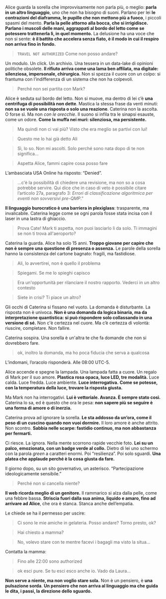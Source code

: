 
Alice guarda la sorella che improvvisamente non parla più, o meglio: **parla in un altro linguaggio**, uno che non ha bisogno di suoni. Parlano per lei **le contrazioni del diaframma, le pupille che non mettono più a fuoco**, i piccoli spasmi del mento. **Parla la pelle attorno alla bocca, che si irrigidisce. Parlano i muscoli delle mani, aggrappati al bordo del letto come se potessero trattenerla lì, in quel momento.** La delusione ha una voce che non si sente: **è il battito che accelera senza fiato, è il modo in cui il respiro non arriva fino in fondo.**

> `TRAVEL NOT AUTHORIZED`
> Come non posso andare?

Un modulo. Un click. Un archivio. Una tessera in un data-lake di opinioni politiche obsolete.
**Il rifiuto arriva come una lama ben affilata, ma digitale: silenziosa, impersonale, chirurgica.** Non si spezza il cuore con un colpo: si frantuma con l’indifferenza di un sistema che non ha colpevoli.

> Perché non sei partita con Mark?

Alice è seduta sul bordo del letto. Non si muove, ma dentro di lei c’è **una centrifuga di possibilità non dette**. Mastica la stessa frase da venti minuti: **non sa se vuole una risposta o solo una reazione**.
Caterina non la ascolta. O forse sì. Ma non *con le orecchie*. Il suono si infila tra le sinapsi esauste, come un odore. **Come la muffa nei muri: silenziosa, ma persistente.**

> Ma quindi non ci vai più?
> Visto che era meglio se partivi con lui!

> Questo me lo hai già detto Ali

> Sì, lo so. Non mi ascolti. Solo perché sono nata dopo di te non significa...

> Aspetta Alice, fammi capire cosa posso fare

L’ambasciata USA Online ha risposto: “Denied”.

> ...c'è la possibilità di chiedere una revisione, ma non so a cosa potrebbe servire.
> Qui dice che in caso di veto è possibile citare l’articolo 27a, paragrafo 3:
> *Errori di classificazione algoritmica per eventi non sovversivi pre-QMP*.”

**Il linguaggio burocratico è una barriera in plexiglass**: trasparente, ma invalicabile. Caterina legge come se ogni parola fosse stata incisa con il laser in una lastra di ghiaccio.

> Prova Cate! Mark ti aspetta, non puoi lasciarlo lì da solo. Ti immagini se non ti trova all'aeroporto?

Caterina la guarda. Alice ha solo 15 anni.
**Troppo giovane per capire che non è sempre una questione di presenza o assenza.**
Le parole della sorella hanno la consistenza del cartone bagnato: fragili, ma fastidiose.

> Ali, lo avvertirei, non è quello il problema

> Spiegami. Se me lo spieghi capisco

> Era un'opportunità per rilanciare il nostro rapporto. Vederci in un altro contesto

> Siete in crisi? Ti piace un altro?

Gli occhi di Caterina si fissano nel vuoto. La domanda è disturbante. La risposta non è univoca. **Non è una domanda da logica binaria, ma da interpretazione quantistica: si può rispondere solo collassando in una versione di sé.**
Non c'è certezza nel cuore. Ma c’è certezza di volontà: riuscire, completare. Non fallire.

Caterina sospira. Una sorella è un'altra te che fa domande che non si dovrebbero fare.

> ok, inoltro la domanda, ma ho poca fiducia che serva a qualcosa

L’indomani, l’oracolo risponderà. Alle 08:00 UTC-5.

Alice accende e spegne la lampada.
Una lampada fatta a cuore. Un regalo di Mark per il suo amore.
**Plastica rosa opaca, luce LED, tre modalità.**
Luce calda. Luce fredda. Luce ambiente. **Luce interrogativa.**
**Come se potesse, con la temperatura della luce, trovare la risposta giusta.**

Ma Mark non ha interrogativi.
**Lui è vettoriale. Avanza. È sempre stato così.**
Caterina lo sa, ed è questo che ora le pesa: **non sapere più se seguire è una forma di amore o di inerzia.**

Caterina prova ad ignorare la sorella.
**Le sta addosso da un’ora, come il peso di un cuscino quando non vuoi dormire.**
Il loro amore è anche attrito.
Non scontro.
**Sabbia nelle scarpe: fastidio continuo, ma non abbastanza per fermarti.**

Ci riesce. La ignora.
Nella mente scorrono rapide vecchie foto.
**Lei su un palco, emozionata, con un badge verde al collo.**
Dietro di lei uno schermo con la parola *green* a caratteri enormi.
Poi “resilienza”.
Poi solo sguardi.
**Una platea che applaude perché è la cosa giusta da fare.**

Il giorno dopo, su un sito governativo, un asterisco.
“Partecipazione ideologicamente sensibile.”

> Perché non si cancella niente?

**Il web ricorda meglio di un genitore.**
Il rammarico si alza dalla pelle, come una febbre bassa.
**Striscia fuori dalla sua anima, liquido e amaro, fino ad arrivare ad Alice**, che ora è stanca. Stanca anche dell’empatia.

Le chiede se ha il permesso per uscire:

> Ci sono le mie amiche in gelateria. Posso andare? Torno presto, ok?

> Hai chiesto a mamma?

> No, volevo stare con te mentre facevi i bagagli ma visto la situa...

Contatta la mamma:

> Fino alle 22:00 sono authorized

> ok esci pure. Se tu esci esco anche io. Vado da Laura...

**Non serve a niente, ma non voglio stare sola.**
Non è un pensiero, è **una pulsazione sorda**.
**Un pensiero che non arriva al linguaggio ma che guida le dita, i passi, la direzione dello sguardo.**

